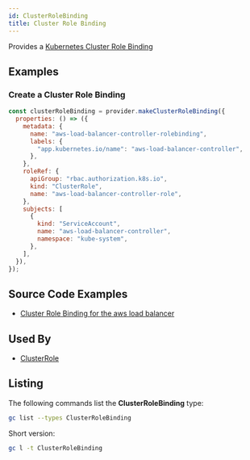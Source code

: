 ```yaml
---
id: ClusterRoleBinding
title: Cluster Role Binding
---
```


Provides a [Kubernetes Cluster Role Binding](https://kubernetes.io/docs/reference/access-authn-authz/rbac/)

## Examples

### Create a Cluster Role Binding

```js
const clusterRoleBinding = provider.makeClusterRoleBinding({
  properties: () => ({
    metadata: {
      name: "aws-load-balancer-controller-rolebinding",
      labels: {
        "app.kubernetes.io/name": "aws-load-balancer-controller",
      },
    },
    roleRef: {
      apiGroup: "rbac.authorization.k8s.io",
      kind: "ClusterRole",
      name: "aws-load-balancer-controller-role",
    },
    subjects: [
      {
        kind: "ServiceAccount",
        name: "aws-load-balancer-controller",
        namespace: "kube-system",
      },
    ],
  }),
});
```

## Source Code Examples

- [Cluster Role Binding for the aws load balancer](https://github.com/grucloud/grucloud/blob/main/packages/modules/k8s/aws-load-balancer/resources.js#L505)

## Used By

- [ClusterRole](./ClusterRole)

## Listing

The following commands list the **ClusterRoleBinding** type:

```sh
gc list --types ClusterRoleBinding
```

Short version:

```sh
gc l -t ClusterRoleBinding
```

```sh

```

